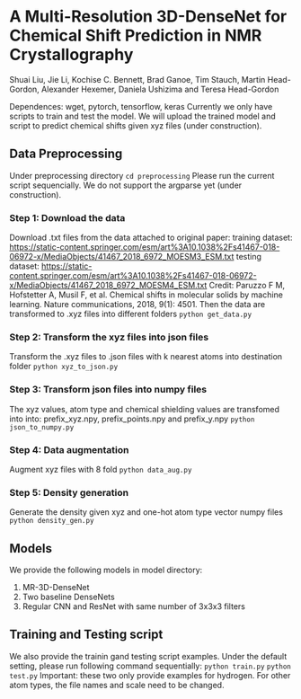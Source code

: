 # A Multi-Resolution 3D-DenseNet for Chemical Shift Prediction in NMR Crystallography

Shuai Liu, Jie Li, Kochise C. Bennett, Brad Ganoe, Tim Stauch, Martin Head-Gordon, Alexander Hexemer, Daniela Ushizima and Teresa Head-Gordon


Dependences: wget, pytorch, tensorflow, keras
Currently we only have scripts to train and test the model.
We will upload the trained model and script to predict chemical shifts given xyz files (under construction).


## Data Preprocessing
Under preprocessing directory
`cd preprocessing`
Please run the current script sequencially. We do not support the argparse yet (under construction).

### Step 1: Download the data
Download .txt files from the data attached to original paper:
training dataset: 
https://static-content.springer.com/esm/art%3A10.1038%2Fs41467-018-06972-x/MediaObjects/41467_2018_6972_MOESM3_ESM.txt
testing dataset:
https://static-content.springer.com/esm/art%3A10.1038%2Fs41467-018-06972-x/MediaObjects/41467_2018_6972_MOESM4_ESM.txt
Credit:
Paruzzo F M, Hofstetter A, Musil F, et al. Chemical shifts in molecular solids by machine learning. Nature communications, 2018, 9(1): 4501.
Then the data are transformed to .xyz files into different folders
`python get_data.py`

### Step 2: Transform the xyz files into json files
Transform the .xyz files to .json files with k nearest atoms into destination folder
`python xyz_to_json.py`

### Step 3: Transform json files into numpy files 
The xyz values, atom type and chemical shielding values are transfomed into into:
prefix_xyz.npy, prefix_points.npy and prefix_y.npy
`python json_to_numpy.py`

### Step 4: Data augmentation
Augment xyz files with 8 fold
`python data_aug.py`

### Step 5: Density generation
Generate the density given xyz and one-hot atom type vector numpy files
`python density_gen.py`


## Models
We provide the following models in model directory:
1) MR-3D-DenseNet
2) Two baseline DenseNets
3) Regular CNN and ResNet with same number of 3x3x3 filters


## Training and Testing script
We also provide the trainin gand testing script examples. 
Under the default setting, please run following command sequentially:
`python train.py`
`python test.py`
Important: these two only provide examples for hydrogen. For other atom types, the file names and scale need to be changed.

